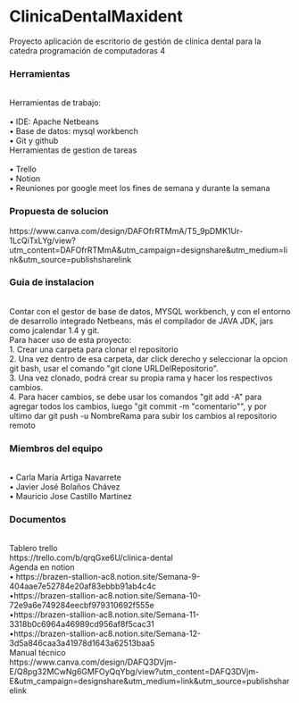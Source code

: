 # ClinicaDentalMaxident
Proyecto aplicación de escritorio de gestión de clínica dental para la catedra programación de computadoras 4

<h3> Herramientas </h3>
<br>Herramientas de trabajo:
<br>
<br>• IDE: Apache Netbeans
<br>• Base de datos: mysql workbench
<br>• Git y github
<br>Herramientas de gestion de tareas
<br>
<br>• Trello
<br>• Notion
<br>• Reuniones por google meet los fines de semana y durante la semana 

<h3> Propuesta de solucion </h3>
https://www.canva.com/design/DAFOfrRTMmA/T5_9pDMK1Ur-1LcQiTxLYg/view?utm_content=DAFOfrRTMmA&utm_campaign=designshare&utm_medium=link&utm_source=publishsharelink

<h3> Guia de instalacion </h3>
<br>Contar con el gestor de base de datos, MYSQL workbench, y con el entorno de desarrollo integrado Netbeans, más el compilador de JAVA JDK, jars como jcalendar 1.4 y git.
<br>Para hacer uso de esta proyecto:
<br>1. Crear una carpeta para clonar el repositorio
<br>2. Una vez dentro de esa carpeta, dar click derecho y seleccionar la opcion git bash, usar el comando "git clone URLDelRepositorio".
<br>3. Una vez clonado, podrá crear su propia rama y hacer los respectivos cambios.
<br>4. Para hacer cambios, se debe usar los comandos "git add -A" para agregar todos los cambios, luego "git commit -m "comentario"", y por ultimo dar git push -u NombreRama para subir los cambios al repositorio remoto

<h3>Miembros del equipo </h3>
<br>• Carla María Artiga Navarrete 
<br>• Javier José Bolaños Chávez 
<br>• Mauricio Jose Castillo Martinez

<h3>Documentos  </h3>
<br>Tablero trello 
<br>https://trello.com/b/qrqGxe6U/clinica-dental
<br>Agenda en notion
<br>• https://brazen-stallion-ac8.notion.site/Semana-9-404aae7e52784e20af83ebbb91ab4c4c
<br>•https://brazen-stallion-ac8.notion.site/Semana-10-72e9a6e749284eecbf979310692f555e
<br>•https://brazen-stallion-ac8.notion.site/Semana-11-3318b0c6964a46989cd956af8f5cac31
<br>•https://brazen-stallion-ac8.notion.site/Semana-12-3d5a846caa3a41978d1643a62513baa5
<br>Manual técnico
<br>https://www.canva.com/design/DAFQ3DVjm-E/Q8pg32MCwNg6GMFOyQqYbg/view?utm_content=DAFQ3DVjm-E&utm_campaign=designshare&utm_medium=link&utm_source=publishsharelink

